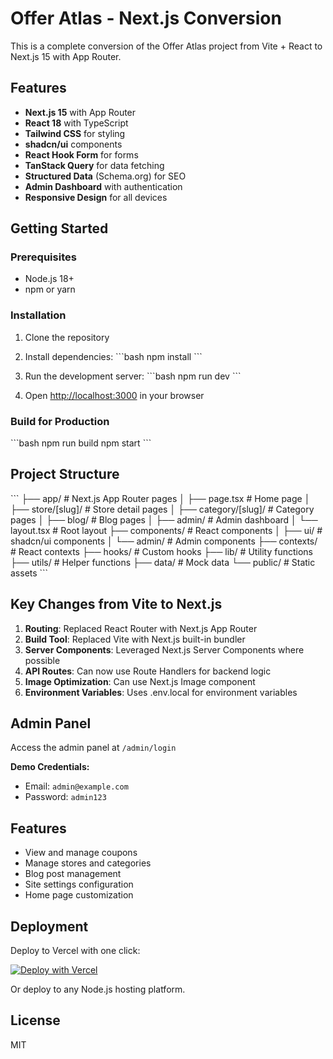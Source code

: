 # Offer Atlas - Next.js Conversion

This is a complete conversion of the Offer Atlas project from Vite + React to Next.js 15 with App Router.

## Features

- **Next.js 15** with App Router
- **React 18** with TypeScript
- **Tailwind CSS** for styling
- **shadcn/ui** components
- **React Hook Form** for forms
- **TanStack Query** for data fetching
- **Structured Data** (Schema.org) for SEO
- **Admin Dashboard** with authentication
- **Responsive Design** for all devices

## Getting Started

### Prerequisites

- Node.js 18+ 
- npm or yarn

### Installation

1. Clone the repository
2. Install dependencies:
\`\`\`bash
npm install
\`\`\`

3. Run the development server:
\`\`\`bash
npm run dev
\`\`\`

4. Open [http://localhost:3000](http://localhost:3000) in your browser

### Build for Production

\`\`\`bash
npm run build
npm start
\`\`\`

## Project Structure

\`\`\`
├── app/                    # Next.js App Router pages
│   ├── page.tsx           # Home page
│   ├── store/[slug]/      # Store detail pages
│   ├── category/[slug]/   # Category pages
│   ├── blog/              # Blog pages
│   ├── admin/             # Admin dashboard
│   └── layout.tsx         # Root layout
├── components/            # React components
│   ├── ui/               # shadcn/ui components
│   └── admin/            # Admin components
├── contexts/             # React contexts
├── hooks/                # Custom hooks
├── lib/                  # Utility functions
├── utils/                # Helper functions
├── data/                 # Mock data
└── public/               # Static assets
\`\`\`

## Key Changes from Vite to Next.js

1. **Routing**: Replaced React Router with Next.js App Router
2. **Build Tool**: Replaced Vite with Next.js built-in bundler
3. **Server Components**: Leveraged Next.js Server Components where possible
4. **API Routes**: Can now use Route Handlers for backend logic
5. **Image Optimization**: Can use Next.js Image component
6. **Environment Variables**: Uses .env.local for environment variables

## Admin Panel

Access the admin panel at `/admin/login`

**Demo Credentials:**
- Email: `admin@example.com`
- Password: `admin123`

## Features

- View and manage coupons
- Manage stores and categories
- Blog post management
- Site settings configuration
- Home page customization

## Deployment

Deploy to Vercel with one click:

[![Deploy with Vercel](https://vercel.com/button)](https://vercel.com/new/clone?repository-url=https://github.com/yourusername/offer-atlas-nextjs)

Or deploy to any Node.js hosting platform.

## License

MIT

